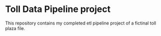 # Toll Data Pipeline project

This repository contains my completed etl pipeline project of a fictinal toll plaza file.

#